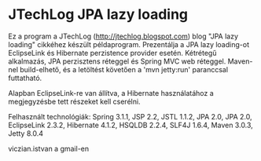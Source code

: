 ﻿JTechLog JPA lazy loading
=========================

Ez a program a JTechLog (<http://jtechlog.blogspot.com>) blog "JPA lazy loading" cikkéhez készült példaprogram. 
Prezentálja a JPA lazy loading-ot EclipseLink és Hibernate perzistence provider esetén. Kétrétegű alkalmazás, 
JPA perzisztens réteggel és Spring MVC  web réteggel. Maven-nel build-elhető, és a letöltést követően a 
'mvn jetty:run' paranccsal futtatható. 

Alapban EclipseLink-re van állítva, a Hibernate használatához a megjegyzésbe tett részeket kell cserélni.

Felhasznált technológiák: Spring 3.1.1, JSP 2.2, JSTL 1.1.2, JPA 2.0, JPA 2.0, EclipseLink 2.3.2, Hibernate 4.1.2,
HSQLDB 2.2.4, SLF4J 1.6.4, Maven 3.0.3, Jetty 8.0.4

viczian.istvan a gmail-en